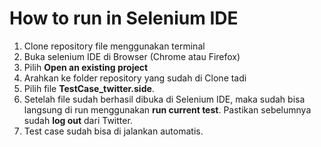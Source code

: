 # How to run in Selenium IDE
1. Clone repository file menggunakan terminal
2. Buka selenium IDE di Browser (Chrome atau Firefox)
3. Pilih **Open an existing project**
4. Arahkan ke folder repository yang sudah di Clone tadi
5. Pilih file **TestCase_twitter.side**.
6. Setelah file sudah berhasil dibuka di Selenium IDE, maka sudah bisa langsung di run menggunakan **run current test**. Pastikan sebelumnya sudah **log out** dari Twitter.
7. Test case sudah bisa di jalankan automatis.
